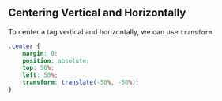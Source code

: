 ## Centering Vertical and Horizontally

To center a tag vertical and horizontally, we can use `transform`.

```css
.center {
    margin: 0;
    position: absolute;
    top: 50%;
    left: 50%;
    transform: translate(-50%, -50%);
}
```